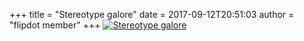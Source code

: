 +++
title = "Stereotype galore"
date = 2017-09-12T20:51:03
author = "flipdot member"
+++
[![Stereotype
galore](https://flipdot.org/blog/uploads/20170912_204143.serendipityThumb.jpg)](https://flipdot.org/blog/uploads/20170912_204143.jpg)
